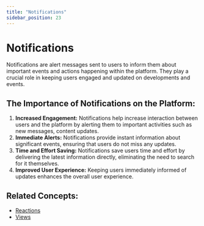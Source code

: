 ```yaml
---
title: "Notifications"
sidebar_position: 23
---
```


# Notifications

Notifications are alert messages sent to users to inform them about important events and actions happening within the platform. They play a crucial role in keeping users engaged and updated on developments and events.

## The Importance of Notifications on the Platform:

1. **Increased Engagement:** Notifications help increase interaction between users and the platform by alerting them to important activities such as new messages, content updates.
2. **Immediate Alerts:** Notifications provide instant information about significant events, ensuring that users do not miss any updates.
3. **Time and Effort Saving:** Notifications save users time and effort by delivering the latest information directly, eliminating the need to search for it themselves.
4. **Improved User Experience:** Keeping users immediately informed of updates enhances the overall user experience.

## Related Concepts:
- [Reactions](./reactions-and-automation.md)
- [Views](./views.md)
